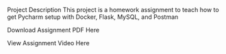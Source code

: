 Project Description
This project is a homework assignment to teach how to get Pycharm setup with Docker, Flask, MySQL, and Postman

Download Assignment PDF Here

View Assignment Video Here